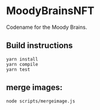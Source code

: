 # MoodyBrainsNFT

Codename for the Moody Brains.

## Build instructions

```
yarn install
yarn compile
yarn test
```

## merge images:
```
node scripts/mergeimage.js
```
